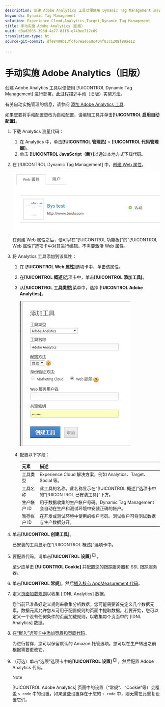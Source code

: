 ```yaml
---
description: 创建 Adobe Analytics 工具以便使用 Dynamic Tag Management 进行部署。此过程描述手动（旧版）实施方法。
keywords: Dynamic Tag Management
solution: Experience Cloud,Analytics,Target,Dynamic Tag Management
title: 手动实施 Adobe Analytics（旧版）
uuid: d3ad2035-393d-4a77-81f6-e749ee717c09
translation-type: ht
source-git-commit: dfe8409b13fcf67eae6a0c404f83c1209f89ae12

---
```



# 手动实施 Adobe Analytics（旧版）

创建 Adobe Analytics 工具以便使用 [!UICONTROL Dynamic Tag Management] 进行部署。此过程描述手动（旧版）实施方法。

有关自动实施管理的信息，请参阅 [添加 Adobe Analytics 工具](/help/implement/other/dtm/c-aa-tool/analytics-dtm.md).

如果您要将手动配置更改为自动配置，请编辑工具并单击&#x200B;**[!UICONTROL 启用自动配置]**。

1. 下载 Analytics 测量代码：
   1. 在 Analytics 中，单击&#x200B;**[!UICONTROL 管理员]** > **[!UICONTROL 代码管理器]**。
   1. 单击 **[!UICONTROL JavaScript（新）]**&#x200B;以通过本地方式下载代码。
1. 在 [!UICONTROL Dynamic Tag Management] 中，[创建 Web 属性](/help/implement/other/dtm/t-create-web-property.md)。

   ![](assets/dtm-property.png)

   在创建 Web 属性之后，便可以在“[!UICONTROL 功能板]”的“[!UICONTROL Web 属性]”选项卡中对其进行编辑。不需要激活 Web 属性。

1. 将 Analytics 工具添加到该属性：
   1. 在 **[!UICONTROL Web 属性]**&#x200B;选项卡中，单击该属性。
   1. 在&#x200B;**[!UICONTROL 概述]**&#x200B;选项卡中，单击&#x200B;**[!UICONTROL 添加工具]**。
   1. 从&#x200B;**[!UICONTROL 工具类型]**&#x200B;菜单中，选择 **[!UICONTROL Adobe Analytics]**。

      ![](assets/dtm-add-analytics-tool.png)

   1. 配置以下字段：

      | 元素 | 描述 |
      |---|---|
      | 工具类型 | Experience Cloud 解决方案，例如 Analytics、Target、Social 等。 |
      | 工具名称 | 此工具的名称。此名称显示在“[!UICONTROL 概述]”选项卡中的“[!UICONTROL 已安装工具]”下方。 |
      | 生产帐户 ID | 用于数据收集的生产帐户号码。Dynamic Tag Management 会自动在生产和测试环境中安装正确的帐户。 |
      | 暂存帐户 ID | 在开发或测试环境中使用的帐户号码。测试帐户可将测试数据与生产数据分开。 |

1. 单击&#x200B;**[!UICONTROL 创建工具]**。

   已安装的工具显示在“[!UICONTROL 概述]”选项卡中。

1. 要配置代码，请单击&#x200B;**[!UICONTROL 设置]**![](assets/settings_gear.png)。

   至少应单击 **[!UICONTROL Cookie]** 并配置您的跟踪服务器和 SSL 跟踪服务器。

1. 单击&#x200B;**[!UICONTROL 常规]**，然后[插入核心 AppMeasurement 代码](/help/implement/other/dtm/c-aa-tool/t-appmeasurement-code.md)。
1. 定义[页面加载规则](/help/implement/other/dtm/c-rules/t-rules-create.md)以收集 [!DNL Analytics] 数据。

   您当前已准备好定义规则来收集分析数据。您可能需要首先定义几个数据元素。数据元素允许您从可用于配置规则的页面中提取数据。若要开始，您可以定义一个没有任何条件的页面加载规则，以收集每个页面中的 [!DNL Analytics] 数据。
1. [在“嵌入”选项卡中添加页眉和页脚代码](/help/implement/other/dtm/c-headers-footers/t-header-footer-code.md)。

   为进行暂存，您可以保留默认的 Amazon 托管选项。您可以在生产转出之前根据需要更改它。
1. （可选）单击“选项”选项卡中的&#x200B;**[!UICONTROL 设置]**![](assets/settings_gear.png)，然后配置 Adobe Analytics 代码。

   >[!NOTE]
   >
   >[!UICONTROL Adobe Analytics] 页面中的设置（“常规”、“Cookie”等）会覆盖 `s_code` 中的设置。如果这些设置存在于您的 `s_code` 中，则无需在此重复设置它们。

